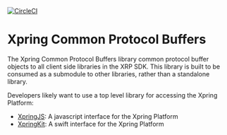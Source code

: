 [![CircleCI](https://img.shields.io/circleci/build/github/xpring-eng/xpring-common-protos/master?style=flat-square&token=0c0a6cd726bae3421cc9bbc52aa603946689b17e)](https://circleci.com/gh/xpring-eng/terram-protos/tree/master)

# Xpring Common Protocol Buffers

The Xpring Common Protocol Buffers library common protocol buffer objects to all client side libraries in the XRP SDK. This library is built to be consumed as a submodule to other libraries, rather than a standalone library. 

Developers likely want to use a top level library for accessing the Xpring Platform:
- [XpringJS](http://github.com/xpring-eng/xpring-js): A javascript interface for the Xpring Platform
- [XpringKit](http://github.com/xpring-eng/xpringkit): A swift interface for the Xpring Platform
